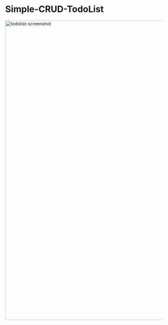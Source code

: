 # Simple-CRUD-TodoList
<img width="959" alt="todolist-screenshot" src="https://user-images.githubusercontent.com/102006174/160241669-f4050297-d037-4470-aca3-dbc7fd86ff93.PNG">
